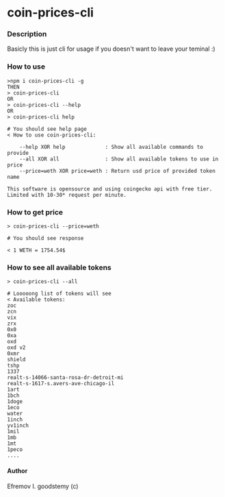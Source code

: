# coin-prices-cli

### Description
Basicly this is just cli for usage if you doesn't want to leave your teminal :)

### How to use
```
>npm i coin-prices-cli -g
THEN
> coin-prices-cli
OR
> coin-prices-cli --help
OR
> coin-prices-cli help

# You should see help page
< How to use coin-prices-cli:

    --help XOR help             : Show all available commands to provide
    --all XOR all               : Show all available tokens to use in price
    --price=weth XOR price=weth : Return usd price of provided token name

This software is opensource and using coingecko api with free tier. Limited with 10-30* request per minute.
```

### How to get price
```
> coin-prices-cli --price=weth

# You should see response

< 1 WETH = 1754.54$
```

### How to see all available tokens
```
> coin-prices-cli --all

# Looooong list of tokens will see
< Available tokens:
zoc
zcn
vix
zrx
0x0
0xa
oxd
oxd v2
0xmr
shield
tshp
1337
realt-s-14066-santa-rosa-dr-detroit-mi
realt-s-1617-s.avers-ave-chicago-il
1art
1bch
1doge
1eco
water
1inch
yv1inch
1mil
1mb
1mt
1peco
....
```

#### Author
Efremov I. goodstemy (c)
